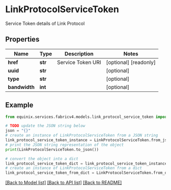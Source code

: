 # LinkProtocolServiceToken

Service Token details of Link Protocol

## Properties

Name | Type | Description | Notes
------------ | ------------- | ------------- | -------------
**href** | **str** | Service Token URI | [optional] [readonly] 
**uuid** | **str** |  | [optional] 
**type** | **str** |  | [optional] 
**bandwidth** | **int** |  | [optional] 

## Example

```python
from equinix.services.fabricv4.models.link_protocol_service_token import LinkProtocolServiceToken

# TODO update the JSON string below
json = "{}"
# create an instance of LinkProtocolServiceToken from a JSON string
link_protocol_service_token_instance = LinkProtocolServiceToken.from_json(json)
# print the JSON string representation of the object
print(LinkProtocolServiceToken.to_json())

# convert the object into a dict
link_protocol_service_token_dict = link_protocol_service_token_instance.to_dict()
# create an instance of LinkProtocolServiceToken from a dict
link_protocol_service_token_from_dict = LinkProtocolServiceToken.from_dict(link_protocol_service_token_dict)
```
[[Back to Model list]](../README.md#documentation-for-models) [[Back to API list]](../README.md#documentation-for-api-endpoints) [[Back to README]](../README.md)



